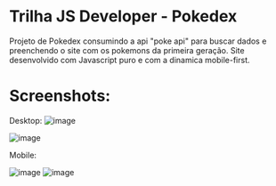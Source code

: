 # Trilha JS Developer - Pokedex
Projeto de Pokedex consumindo a api "poke api" para buscar dados e preenchendo o site com os pokemons da primeira geração. Site desenvolvido com Javascript puro e com a dinamica mobile-first.

# Screenshots:

Desktop:
![image](https://user-images.githubusercontent.com/95576985/235379399-f1716f4a-e5f2-4228-a892-48c5f9451260.png)

![image](https://user-images.githubusercontent.com/95576985/235379395-1f8173b4-0b47-4032-9f90-be49e8fadc3f.png)

Mobile:

![image](https://user-images.githubusercontent.com/95576985/235379422-b9041da2-242a-4c47-ba40-02624133f2c7.png)
![image](https://user-images.githubusercontent.com/95576985/235379426-6f374ecd-ec9a-4e8b-9ff2-84ceb4254413.png)
